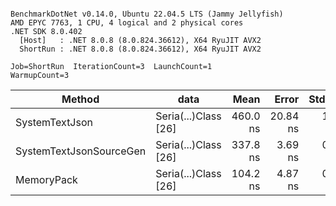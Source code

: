 ```

BenchmarkDotNet v0.14.0, Ubuntu 22.04.5 LTS (Jammy Jellyfish)
AMD EPYC 7763, 1 CPU, 4 logical and 2 physical cores
.NET SDK 8.0.402
  [Host]   : .NET 8.0.8 (8.0.824.36612), X64 RyuJIT AVX2
  ShortRun : .NET 8.0.8 (8.0.824.36612), X64 RyuJIT AVX2

Job=ShortRun  IterationCount=3  LaunchCount=1  
WarmupCount=3  

```
| Method                  | data                 | Mean     | Error    | StdDev  | Min      | Max      | Gen0   | Allocated |
|------------------------ |--------------------- |---------:|---------:|--------:|---------:|---------:|-------:|----------:|
| SystemTextJson          | Seria(...)Class [26] | 460.0 ns | 20.84 ns | 1.14 ns | 458.6 ns | 460.7 ns | 0.0038 |     328 B |
| SystemTextJsonSourceGen | Seria(...)Class [26] | 337.8 ns |  3.69 ns | 0.20 ns | 337.5 ns | 337.9 ns | 0.0043 |     368 B |
| MemoryPack              | Seria(...)Class [26] | 104.2 ns |  4.87 ns | 0.27 ns | 104.0 ns | 104.5 ns | 0.0014 |     128 B |
